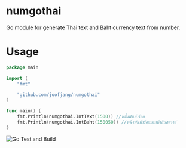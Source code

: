 # numgothai
Go module for generate Thai text and Baht currency text from number.

# Usage
```go
package main

import (
	"fmt"

	"github.com/joofjang/numgothai"
)

func main() {
	fmt.Println(numgothai.IntText(1500)) //หนึ่งพันห้าร้อย
	fmt.Println(numgothai.IntBaht(150050)) //หนึ่งพันห้าร้อยบาทห้าสิบสตางค์
}
```

![Go Test and Build](https://github.com/joofjang/numgothai/workflows/Go%20Test/badge.svg)
